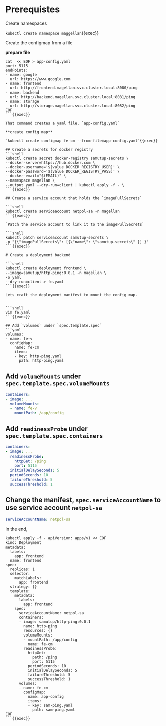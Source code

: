 # Prerequistes

Create namespaces

`kubectl create namespace maggellan`{{exec}}

Create the configmap from a file

**prepare file**

```
cat  << EOF > app-config.yaml
port: 5115
endPoints:
- name: google
  url: https://www.google.com
- name: frontend
  url: http://frontend.magellan.svc.cluster.local:8080/ping
- name: backend
  url: http://backend.magellan.svc.cluster.local:8081/ping
- name: storage 
  url: http://storage.magellan.svc.cluster.local:8082/ping
EOF
```{{exec}}

That command creates a yaml file, `app-config.yaml`

**create config map**

`kubectl create configmap fe-cm --from-file=app-config.yaml`{{exec}}

## Create a secrets for docker registry
```shell
kubectl create secret docker-registry samutup-secrets \
--docker-server=https://hub.docker.com \
--docker-username='$(value DOCKER_REGISTRY_USER)' \
--docker-password='$(value DOCKER_REGISTRY_PASS)' \
--docker-email="$(EMAIL)" \
--namespace magellan \
--output yaml --dry-run=client | kubectl apply -f - \
```{{exec}}

## Create a service account that holds the `imagePullSecrets`

```shell
kubectl create serviceaccount netpol-sa -n magellan
```{{exec}}

`Patch the service account to link it to the imagePullSecrets`

```shell
kubectl patch serviceaccount samutup-secrets \
-p "{\"imagePullSecrets\": [{\"name\": \"samutup-secrets\" }] }"
```{{exec}}

# Create a deployment backend

```shell
kubectl create deployment frontend \
--image=samutup/http-ping:0.0.1 -n magellan \
-o yaml 
--dry-run=client > fe.yaml
```{{exec}}

Lets craft the deployment manifest to mount the config map.


```shell
vim fe.yaml
```{{exec}}

## Add `volumes` under `spec.template.spec`
```yaml
volumes:
- name: fe-v
  configMap:
    name: fe-cm
    items:
    - key: http-ping.yaml
      path: http-ping.yaml
```

## Add `volumeMounts` under `spec.template.spec.volumeMounts`

```yaml
containers:
- image: ...
  volumeMounts:
  - name: fe-v
    mountPath: /app/config
```
## Add `readinessProbe` under `spec.template.spec.containers`


```yaml
containers:
- image: ...
  readinessProbe:
    httpGet: /ping
    port: 5115
  initialDelaySeconds: 5
  periodSeconds: 10
  failureThreshold: 5
  successThreshold: 1
```

## Change the manifest, `spec.serviceAccountName`  to use service account `netpol-sa`

```yaml
serviceAccountName: netpol-sa
```

In the end,

```shell
kubectl apply -f - apiVersion: apps/v1 << EOF
kind: Deployment
metadata:
  labels:
    app: frontend
  name: frontend
spec:
  replicas: 1
  selector:
    matchLabels:
      app: frontend
  strategy: {}
  template:
    metadata:
      labels:
        app: frontend
    spec:
      serviceAccountName: netpol-sa
      containers:
      - image: samutup/http-ping:0.0.1
        name: http-ping
        resources: {}
        volumeMounts:
        - mountPath: /app/config
          name: fe-cm
        readinessProbe:
          httpGet:
            path: /ping
            port: 5115
          periodSeconds: 10
          initialDelaySeconds: 5
          failureThreshold: 5
          successThreshold: 1
      volumes:
      - name: fe-cm
        configMap:
          name: app-config
          items:
          - key: sam-ping.yaml
            path: sam-ping.yaml
EOF
```{{exec}}




